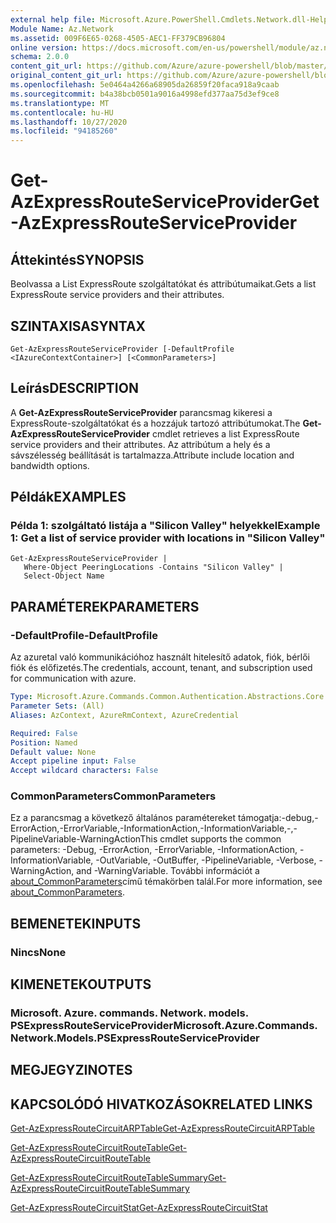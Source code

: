 ```yaml
---
external help file: Microsoft.Azure.PowerShell.Cmdlets.Network.dll-Help.xml
Module Name: Az.Network
ms.assetid: 009F6E65-0268-4505-AEC1-FF379CB96804
online version: https://docs.microsoft.com/en-us/powershell/module/az.network/get-azexpressrouteserviceprovider
schema: 2.0.0
content_git_url: https://github.com/Azure/azure-powershell/blob/master/src/Network/Network/help/Get-AzExpressRouteServiceProvider.md
original_content_git_url: https://github.com/Azure/azure-powershell/blob/master/src/Network/Network/help/Get-AzExpressRouteServiceProvider.md
ms.openlocfilehash: 5e0464a4266a68905da26859f20faca918a9caab
ms.sourcegitcommit: b4a38bcb0501a9016a4998efd377aa75d3ef9ce8
ms.translationtype: MT
ms.contentlocale: hu-HU
ms.lasthandoff: 10/27/2020
ms.locfileid: "94185260"
---
```

# <span data-ttu-id="8c137-101">Get-AzExpressRouteServiceProvider</span><span class="sxs-lookup"><span data-stu-id="8c137-101">Get-AzExpressRouteServiceProvider</span></span>

## <span data-ttu-id="8c137-102">Áttekintés</span><span class="sxs-lookup"><span data-stu-id="8c137-102">SYNOPSIS</span></span>
<span data-ttu-id="8c137-103">Beolvassa a List ExpressRoute szolgáltatókat és attribútumaikat.</span><span class="sxs-lookup"><span data-stu-id="8c137-103">Gets a list ExpressRoute service providers and their attributes.</span></span>

## <span data-ttu-id="8c137-104">SZINTAXISA</span><span class="sxs-lookup"><span data-stu-id="8c137-104">SYNTAX</span></span>

```
Get-AzExpressRouteServiceProvider [-DefaultProfile <IAzureContextContainer>] [<CommonParameters>]
```

## <span data-ttu-id="8c137-105">Leírás</span><span class="sxs-lookup"><span data-stu-id="8c137-105">DESCRIPTION</span></span>
<span data-ttu-id="8c137-106">A **Get-AzExpressRouteServiceProvider** parancsmag kikeresi a ExpressRoute-szolgáltatókat és a hozzájuk tartozó attribútumokat.</span><span class="sxs-lookup"><span data-stu-id="8c137-106">The **Get-AzExpressRouteServiceProvider** cmdlet retrieves a list ExpressRoute service providers and their attributes.</span></span> <span data-ttu-id="8c137-107">Az attribútum a hely és a sávszélesség beállítását is tartalmazza.</span><span class="sxs-lookup"><span data-stu-id="8c137-107">Attribute include location and bandwidth options.</span></span>

## <span data-ttu-id="8c137-108">Példák</span><span class="sxs-lookup"><span data-stu-id="8c137-108">EXAMPLES</span></span>

### <span data-ttu-id="8c137-109">Példa 1: szolgáltató listája a "Silicon Valley" helyekkel</span><span class="sxs-lookup"><span data-stu-id="8c137-109">Example 1: Get a list of service provider with locations in "Silicon Valley"</span></span>
```
Get-AzExpressRouteServiceProvider |
   Where-Object PeeringLocations -Contains "Silicon Valley" |
   Select-Object Name
```

## <span data-ttu-id="8c137-110">PARAMÉTEREK</span><span class="sxs-lookup"><span data-stu-id="8c137-110">PARAMETERS</span></span>

### <span data-ttu-id="8c137-111">-DefaultProfile</span><span class="sxs-lookup"><span data-stu-id="8c137-111">-DefaultProfile</span></span>
<span data-ttu-id="8c137-112">Az azuretal való kommunikációhoz használt hitelesítő adatok, fiók, bérlői fiók és előfizetés.</span><span class="sxs-lookup"><span data-stu-id="8c137-112">The credentials, account, tenant, and subscription used for communication with azure.</span></span>

```yaml
Type: Microsoft.Azure.Commands.Common.Authentication.Abstractions.Core.IAzureContextContainer
Parameter Sets: (All)
Aliases: AzContext, AzureRmContext, AzureCredential

Required: False
Position: Named
Default value: None
Accept pipeline input: False
Accept wildcard characters: False
```

### <span data-ttu-id="8c137-113">CommonParameters</span><span class="sxs-lookup"><span data-stu-id="8c137-113">CommonParameters</span></span>
<span data-ttu-id="8c137-114">Ez a parancsmag a következő általános paramétereket támogatja:-debug,-ErrorAction,-ErrorVariable,-InformationAction,-InformationVariable,-,-PipelineVariable-WarningAction</span><span class="sxs-lookup"><span data-stu-id="8c137-114">This cmdlet supports the common parameters: -Debug, -ErrorAction, -ErrorVariable, -InformationAction, -InformationVariable, -OutVariable, -OutBuffer, -PipelineVariable, -Verbose, -WarningAction, and -WarningVariable.</span></span> <span data-ttu-id="8c137-115">További információt a [about_CommonParameters](http://go.microsoft.com/fwlink/?LinkID=113216)című témakörben talál.</span><span class="sxs-lookup"><span data-stu-id="8c137-115">For more information, see [about_CommonParameters](http://go.microsoft.com/fwlink/?LinkID=113216).</span></span>

## <span data-ttu-id="8c137-116">BEMENETEK</span><span class="sxs-lookup"><span data-stu-id="8c137-116">INPUTS</span></span>

### <span data-ttu-id="8c137-117">Nincs</span><span class="sxs-lookup"><span data-stu-id="8c137-117">None</span></span>

## <span data-ttu-id="8c137-118">KIMENETEK</span><span class="sxs-lookup"><span data-stu-id="8c137-118">OUTPUTS</span></span>

### <span data-ttu-id="8c137-119">Microsoft. Azure. commands. Network. models. PSExpressRouteServiceProvider</span><span class="sxs-lookup"><span data-stu-id="8c137-119">Microsoft.Azure.Commands.Network.Models.PSExpressRouteServiceProvider</span></span>

## <span data-ttu-id="8c137-120">MEGJEGYZI</span><span class="sxs-lookup"><span data-stu-id="8c137-120">NOTES</span></span>

## <span data-ttu-id="8c137-121">KAPCSOLÓDÓ HIVATKOZÁSOK</span><span class="sxs-lookup"><span data-stu-id="8c137-121">RELATED LINKS</span></span>

[<span data-ttu-id="8c137-122">Get-AzExpressRouteCircuitARPTable</span><span class="sxs-lookup"><span data-stu-id="8c137-122">Get-AzExpressRouteCircuitARPTable</span></span>](Get-AzExpressRouteCircuitARPTable.md)

[<span data-ttu-id="8c137-123">Get-AzExpressRouteCircuitRouteTable</span><span class="sxs-lookup"><span data-stu-id="8c137-123">Get-AzExpressRouteCircuitRouteTable</span></span>](Get-AzExpressRouteCircuitRouteTable.md)

[<span data-ttu-id="8c137-124">Get-AzExpressRouteCircuitRouteTableSummary</span><span class="sxs-lookup"><span data-stu-id="8c137-124">Get-AzExpressRouteCircuitRouteTableSummary</span></span>](Get-AzExpressRouteCircuitRouteTableSummary.md)

[<span data-ttu-id="8c137-125">Get-AzExpressRouteCircuitStat</span><span class="sxs-lookup"><span data-stu-id="8c137-125">Get-AzExpressRouteCircuitStat</span></span>](./Get-AzExpressRouteCircuitStat.md)
